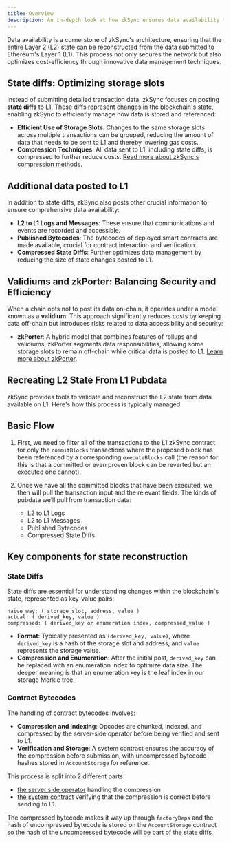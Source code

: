 ```yaml
---
title: Overview
description: An in-depth look at how zkSync ensures data availability through state diffs and compresses data to optimize L1 submissions, plus tools for reconstructing L2 state from L1 public data.
---
```


Data availability is a cornerstone of zkSync's architecture,
ensuring that the entire Layer 2 (L2) state can be
[reconstructed](https://github.com/matter-labs/zksync-era/blob/main/docs/specs/data_availability/reconstruction.md)
from the data submitted to Ethereum's Layer 1 (L1).
This process not only secures the network but also optimizes cost-efficiency through innovative data management techniques.

## State diffs: Optimizing storage slots

Instead of submitting detailed transaction data, zkSync focuses on posting **state diffs** to L1.
These diffs represent changes in the blockchain's state, enabling zkSync to efficiently manage how data is stored and referenced:

- **Efficient Use of Storage Slots**: Changes to the same storage slots across multiple transactions can be grouped,
  reducing the amount of data that needs to be sent to L1 and thereby lowering gas costs.
- **Compression Techniques**: All data sent to L1, including state diffs, is compressed to further reduce costs.
  [Read more about zkSync's compression methods](https://github.com/matter-labs/zksync-era/blob/main/docs/specs/data_availability/compression.md).

## Additional data posted to L1

In addition to state diffs, zkSync also posts other crucial information to ensure comprehensive data availability:

- **L2 to L1 Logs and Messages**: These ensure that communications and events are recorded and accessible.
- **Published Bytecodes**: The bytecodes of deployed smart contracts are made available, crucial for contract interaction and verification.
- **Compressed State Diffs**: Further optimizes data management by reducing the size of state changes posted to L1.

## Validiums and zkPorter: Balancing Security and Efficiency

When a chain opts not to post its data on-chain, it operates under a model known as a **validium**.
This approach significantly reduces costs by keeping data off-chain but introduces risks related to data accessibility and security:

- **zkPorter**: A hybrid model that combines features of rollups and validiums, zkPorter segments data responsibilities,
allowing some storage slots to remain off-chain while critical data is posted to L1.
[Learn more about zkPorter](https://github.com/matter-labs/zksync-era/blob/main/docs/specs/data_availability/validium_zk_porter.md).

## Recreating L2 State From L1 Pubdata

zkSync provides tools to validate and reconstruct the L2 state from data available on L1. Here's how this process is typically managed:

## Basic Flow

1. First, we need to filter all of the transactions to the L1 zkSync contract for only the `commitBlocks` transactions
where the proposed block has been referenced by a corresponding `executeBlocks` call
(the reason for this is that a committed or even proven block can be reverted but an executed one cannot).

2. Once we have all the committed blocks that have been executed, we then will pull the transaction input and the relevant fields.
The kinds of pubdata we’ll pull from transaction data:
      - L2 to L1 Logs
      - L2 to L1 Messages
      - Published Bytecodes
      - Compressed State Diffs

## Key components for state reconstruction

### State Diffs

State diffs are essential for understanding changes within the blockchain's state, represented as key-value pairs:

```text
naive way: ( storage_slot, address, value )
actual: ( derived_key, value )
compressed: ( derived_key or enumeration index, compressed_value )
```

- **Format**: Typically presented as `(derived_key, value)`,
where `derived_key` is a hash of the storage slot and address, and `value` represents the storage value.
- **Compression and Enumeration**: After the initial post, `derived_key` can be replaced with an enumeration index to optimize data size.
The deeper meaning is that an enumeration key is the leaf index in our storage Merkle tree.

### Contract Bytecodes

The handling of contract bytecodes involves:

- **Compression and Indexing**: Opcodes are chunked, indexed, and compressed by the server-side operator before being verified and sent to L1.
- **Verification and Storage**: A system contract ensures the accuracy of the compression before submission,
with uncompressed bytecode hashes stored in `AccountStorage` for reference.

This process is split into 2 different parts:

- [the server side operator](https://github.com/matter-labs/zksync-era/blob/main/core/lib/utils/src/bytecode.rs#L33) handling the compression
- [the system contract](https://github.com/matter-labs/era-contracts/blob/main/system-contracts/contracts/Compressor.sol#L42)
verifying that the compression is correct before sending to L1.

The compressed bytecode makes it way up through `factoryDeps` and the hash of uncompressed bytecode is stored on the `AccountStorage` contract
so the hash of the uncompressed bytecode will be part of the state diffs
